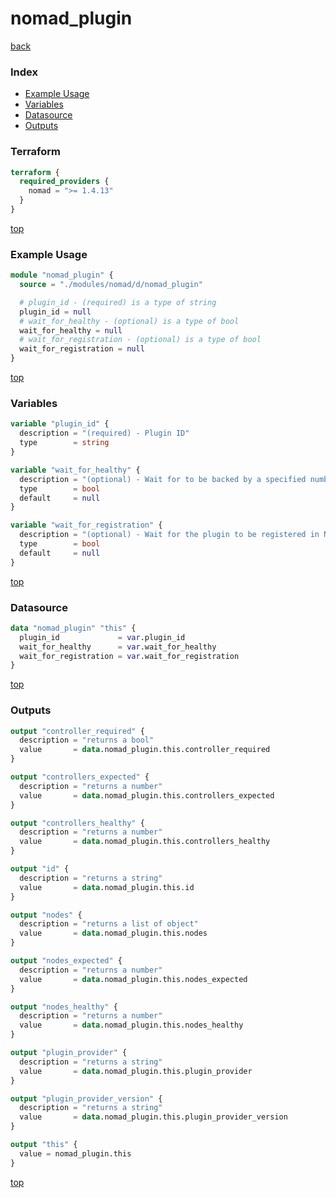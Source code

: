 # nomad_plugin

[back](../nomad.md)

### Index

- [Example Usage](#example-usage)
- [Variables](#variables)
- [Datasource](#datasource)
- [Outputs](#outputs)

### Terraform

```terraform
terraform {
  required_providers {
    nomad = ">= 1.4.13"
  }
}
```

[top](#index)

### Example Usage

```terraform
module "nomad_plugin" {
  source = "./modules/nomad/d/nomad_plugin"

  # plugin_id - (required) is a type of string
  plugin_id = null
  # wait_for_healthy - (optional) is a type of bool
  wait_for_healthy = null
  # wait_for_registration - (optional) is a type of bool
  wait_for_registration = null
}
```

[top](#index)

### Variables

```terraform
variable "plugin_id" {
  description = "(required) - Plugin ID"
  type        = string
}

variable "wait_for_healthy" {
  description = "(optional) - Wait for to be backed by a specified number of controllers"
  type        = bool
  default     = null
}

variable "wait_for_registration" {
  description = "(optional) - Wait for the plugin to be registered in Noamd"
  type        = bool
  default     = null
}
```

[top](#index)

### Datasource

```terraform
data "nomad_plugin" "this" {
  plugin_id             = var.plugin_id
  wait_for_healthy      = var.wait_for_healthy
  wait_for_registration = var.wait_for_registration
}
```

[top](#index)

### Outputs

```terraform
output "controller_required" {
  description = "returns a bool"
  value       = data.nomad_plugin.this.controller_required
}

output "controllers_expected" {
  description = "returns a number"
  value       = data.nomad_plugin.this.controllers_expected
}

output "controllers_healthy" {
  description = "returns a number"
  value       = data.nomad_plugin.this.controllers_healthy
}

output "id" {
  description = "returns a string"
  value       = data.nomad_plugin.this.id
}

output "nodes" {
  description = "returns a list of object"
  value       = data.nomad_plugin.this.nodes
}

output "nodes_expected" {
  description = "returns a number"
  value       = data.nomad_plugin.this.nodes_expected
}

output "nodes_healthy" {
  description = "returns a number"
  value       = data.nomad_plugin.this.nodes_healthy
}

output "plugin_provider" {
  description = "returns a string"
  value       = data.nomad_plugin.this.plugin_provider
}

output "plugin_provider_version" {
  description = "returns a string"
  value       = data.nomad_plugin.this.plugin_provider_version
}

output "this" {
  value = nomad_plugin.this
}
```

[top](#index)
